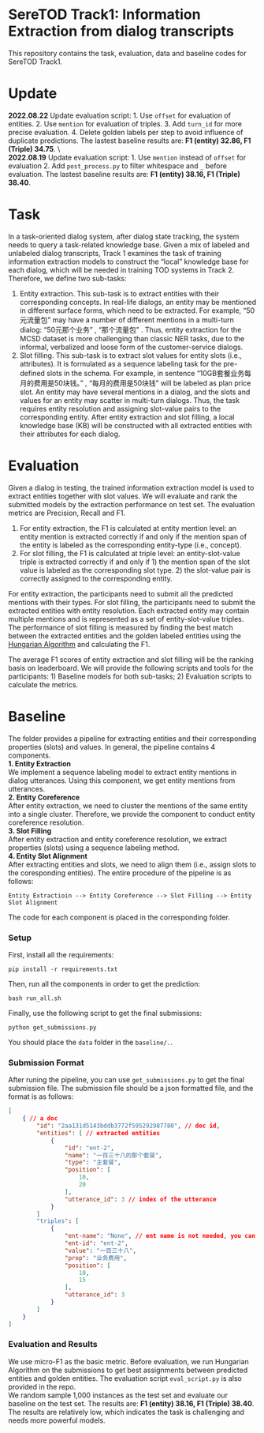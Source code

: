 # SereTOD Track1: Information Extraction from dialog transcripts
This repository contains the task, evaluation, data and baseline codes for SereTOD Track1. 
# Update 
**2022.08.22** Update evaluation script: 1. Use `offset` for evaluation of entities. 2. Use `mention` for evaluation of triples. 3. Add `turn_id` for more precise evaluation. 4. Delete golden labels per step to avoid influence of duplicate predictions. The lastest baseline results are: **F1 (entity) 32.86, F1 (Triple) 34.75**. \\   
**2022.08.19** Update evaluation script: 1. Use `mention` instead of `offset` for evaluation 2. Add `post_process.py` to filter whitespace and `_` before evaluation. The lastest baseline results are: **F1 (entity) 38.16, F1 (Triple) 38.40**. 

# Task    
In a task-oriented dialog system, after dialog state tracking, the system needs to query a task-related knowledge base. Given a mix of labeled and unlabeled dialog transcripts, Track 1 examines the task of training information extraction models to construct the “local” knowledge base for each dialog, which will be needed in training TOD systems in Track 2. Therefore, we define two sub-tasks:  
1) Entity extraction. This sub-task is to extract entities with their corresponding concepts. In real-life dialogs, an entity
may be mentioned in different surface forms, which need to be extracted. For example, “50元流量包” may have a number of different mentions in a multi-turn dialog: “50元那个业务” , “那个流量包” . Thus, entity extraction for the MCSD dataset is more challenging than classic NER tasks, due to the informal, verbalized and loose form of the customer-service dialogs.  
2) Slot filling. This sub-task is to extract slot values for entity slots (i.e., attributes). It is formulated as a sequence labeling task for the pre-defined slots in the schema. For example, in sentence “10GB套餐业务每月的费用是50块钱。” , “每月的费用是50块钱” will be labeled as plan price slot. An entity may have several mentions in a dialog, and the slots and values for an entity may scatter in multi-turn dialogs. Thus, the task requires entity resolution and assigning slot-value pairs to the corresponding entity. After entity extraction and slot filling, a local knowledge base (KB) will be constructed with all extracted entities with their attributes for each dialog.   
# Evaluation  
Given a dialog in testing, the trained information extraction model is used to extract entities together with slot values. We will evaluate and rank the submitted models by the extraction performance on test set. The evaluation metrics are Precision, Recall and F1.  
1) For entity extraction, the F1 is calculated at entity mention level: an entity mention is extracted correctly if and only if the mention span of the entity is labeled as the corresponding entity-type (i.e., concept).   
2) For slot filling, the F1 is calculated at triple level: an entity-slot-value triple is extracted correctly if and only if 1) the mention span of the slot value is labeled as the corresponding slot type. 2) the slot-value pair is correctly assigned to the corresponding entity.  

For entity extraction, the participants need to submit all the predicted mentions with their types. For slot filling, the participants need to submit the extracted entities with entity resolution. Each extracted entity may contain multiple mentions and is represented as a set of entity-slot-value triples. The performance of slot filling is measured by finding the best match between the extracted entities and the golden labeled entities using the [Hungarian Algorithm](https://en.wikipedia.org/wiki/Hungarian_algorithm) and calculating the F1.    

The average F1 scores of entity extraction and slot filling will be the ranking basis on leaderboard. We will provide the following scripts and tools for the participants: 1) Baseline models for both sub-tasks; 2) Evaluation scripts to calculate the metrics.



# Baseline 
The folder provides a pipeline for extracting entities and their corresponding properties (slots) and values. In general, the pipeline contains 4 components.  
**1. Entity Extraction**  
We implement a sequence labeling model to extract entity mentions in dialog utterances. Using this 
component, we get entity mentions from utterances.  
**2. Entity Coreference**  
After entity extraction, we need to cluster the mentions of the same entity into a single cluster. Therefore, we provide the component to conduct entity coreference resolution.  
**3. Slot Filling**  
After entity extraction and entity coreference resolution, we extract properties (slots) using a
sequence labeling method.  
**4. Entity Slot Alignment**  
After extracting entities and slots, we need to align them (i.e., assign slots to the coresponding entities). 
The entire procedure of the pipeline is as follows:
```
Entity Extractioin --> Entity Coreference --> Slot Filling --> Entity Slot Alignment
```
The code for each component is placed in the corresponding folder. 


### Setup
First, install all the requirements:
```Shell
pip install -r requirements.txt 
```
Then, run all the components in order to get the prediction:
```Shell
bash run_all.sh
```
Finally, use the following script to get the final submissions:
```Shell
python get_submissions.py
```
You should place the `data` folder in the `baseline/.`.

### Submission Format
After runing the pipeline, you can use `get_submissions.py` to get the final submission file.
The submission file should be a json formatted file, and the format is as follows:
```Json
[
    { // a doc
        "id": "2aa131d5143bddb3772f595292987780", // doc id,
        "entities": [ // extracted entities 
            {
                "id": "ent-2",
                "name": "一百三十八的那个套餐",
                "type": "主套餐",
                "position": [
                    10,
                    20
                ],
                "utterance_id": 3 // index of the utterance 
            }
        ]
        "triples": [
            {
                "ent-name": "None", // ent name is not needed, you can set it "None"
                "ent-id": "ent-2",
                "value": "一百三十八",
                "prop": "业务费用",
                "position": [
                    10,
                    15
                ],
                "utterance_id": 3
            }
        ]
    }
]
```

### Evaluation and Results
We use micro-F1 as the basic metric. Before evaluation, we run Hungarian Algorithm on the submissions to 
get best assignments between predicted entities and golden entities. The evaluation script `eval_script.py` is also provided in the repo.  
We random sample 1,000 instances as the test set and evaluate our baseline on the test set. The results are:
**F1 (entity) 38.16, F1 (Triple) 38.40**. The results are relatively low, which indicates the task is challenging and needs more powerful models. 
